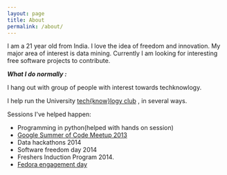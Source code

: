 ```yaml
---
layout: page
title: About
permalink: /about/
---
```


I am a 21 year old from India. I love the idea of freedom and innovation. My major area of interest is data mining. Currently I am looking for interesting free software projects to contribute.


***What I do normally :***

I hang out with group of people with interest towards techknowlogy. 

I help run the University [tech{know}logy club](http://techknowlogy.github.io/) , in several ways.

Sessions I've helped happen: 

* Programming in python(helped with hands on session)
* [Google Summer of Code Meetup 2013](http://google-opensource.blogspot.in/2014/01/gsoc-meetup-in-coimbatore-india.html)
* Data hackathons 2014
* Software freedom day 2014
* Freshers Induction Program 2014.
* [Fedora engagement day](https://fedoraproject.org/wiki/Coimbatore_Fedora_Contribution_Camp)
